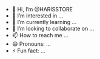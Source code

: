 - 👋 Hi, I’m @HARISSTORE
- 👀 I’m interested in ...
- 🌱 I’m currently learning ...
- 💞️ I’m looking to collaborate on ...
- 📫 How to reach me ...
- 😄 Pronouns: ...
- ⚡ Fun fact: ...

<!---
HARISSTORE/HARISSTORE is a ✨ special ✨ repository because its `README.md` (this file) appears on your GitHub profile.
You can click the Preview link to take a look at your changes.
--->
